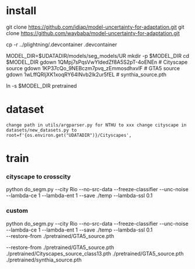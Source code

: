 

# install
git clone https://github.com/idiap/model-uncertainty-for-adaptation.git
git clone https://github.com/waybaba/model-uncertainty-for-adaptation.git

cp -r ../plightning/.devcontainer .devcontainer

MODEL_DIR=$UDATADIR/models/seg_models/UR
mkdir -p $MODEL_DIR
cd $MODEL_DIR
gdown 1QMpj7sPqsVwYldedZf8A5S2pT-4oENEn # Cityscape source
gdown 1KP37cQo_9NEBczm7pvq_zEmmosdhxvlF # GTA5 source
gdown 1wLffQRljXK1xoqRY64INvb2lk2ur5fEL # synthia_source.pth


ln -s $MODEL_DIR pretrained


# dataset
`
change path in utils/argparser.py for NTHU to xxx
change cityscape in datasets/new_datasets.py to root=f'{os.environ.get("UDATADIR")}/Cityscapes',
`


# train
### cityscape to crosscity
python do_segm.py --city Rio --no-src-data --freeze-classifier --unc-noise --lambda-ce 1 --lambda-ent 1  --save ./temp --lambda-ssl 0.1

### custom
python do_segm.py --city Rio --no-src-data --freeze-classifier --unc-noise --lambda-ce 1 --lambda-ent 1  --save ./temp --lambda-ssl 0.1 \
	--restore-from ./pretrained/GTA5_source.pth


--restore-from ./pretrained/GTA5_source.pth
./pretrained/Cityscapes_source_class13.pth
./pretrained/GTA5_source.pth
./pretrained/synthia_source.pth